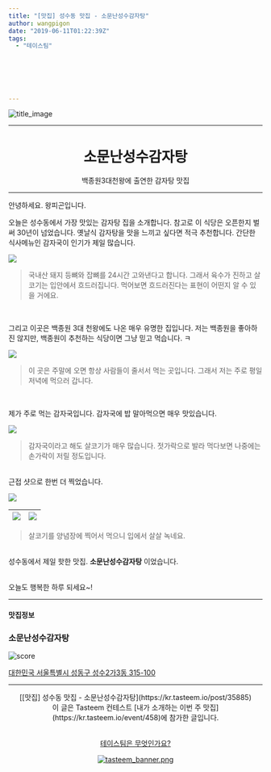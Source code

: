 ```yaml
---
title: "[맛집] 성수동 맛집 - 소문난성수감자탕"
author: wangpigon
date: "2019-06-11T01:22:39Z"
tags:
  - "테이스팀"
  
  
  
  
  
  
---
```

![title_image](https://static.tasteem.io/uploads/4928/post/35885/content_bd10ce8e-2a8b-4351-a2bb-8033580827b6.jpeg)
<br/>
<hr><center><h1>소문난성수감자탕</h1>백종원3대천왕에 출연한 감자탕 맛집</center><hr>

안녕하세요. 왕피곤입니다.

오늘은 성수동에서 가장 맛있는 감자탕 집을 소개합니다. 참고로 이 식당은 오픈한지 벌써 30년이 넘었습니다. 옛날식 감자탕을 맛을 느끼고 싶다면 적극 추천합니다. 간단한 식사메뉴인 감자국이 인기가 제일 많습니다.

![](https://static.tasteem.io/uploads/image/image/181861/0bda8e8e-b98e-4d81-8b6c-c9a7c71635f1.jpeg)
> 국내산 돼지 등뼈와 잡뼈를 24시간 고와낸다고 합니다. 그래서 육수가 진하고 살코기는 입안에서 흐드러집니다. 먹어보면 흐드러진다는 표현이 어떤지 알 수 있을 거에요. 

<br>

그리고 이곳은 백종원 3대 천왕에도 나온 매우 유명한 집입니다. 저는 백종원을 좋아하진 않지만, 백종원이 추천하는 식당이면 그냥 믿고 먹습니다. ㅋ

![](https://static.tasteem.io/uploads/image/image/181860/0bda8e8e-b98e-4d81-8b6c-c9a7c71635f1.jpeg)

> 이 곳은 주말에 오면 항상 사람들이 줄서서 먹는 곳입니다. 그래서 저는 주로 평일 저녁에 먹으러 갑니다. 

<br>

제가 주로 먹는 감자국입니다. 감자국에 밥 말아먹으면 매우 맛있습니다.

![](https://static.tasteem.io/uploads/image/image/181869/0bda8e8e-b98e-4d81-8b6c-c9a7c71635f1.jpeg)
> 감자국이라고 해도 살코기가 매우 많습니다. 젓가락으로 발라 먹다보면 나중에는 손가락이 저릴 정도입니다.

<br>근접 샷으로 한번 더 찍었습니다.

![](https://static.tasteem.io/uploads/image/image/181864/0bda8e8e-b98e-4d81-8b6c-c9a7c71635f1.jpeg)

|![](https://static.tasteem.io/uploads/image/image/181870/0bda8e8e-b98e-4d81-8b6c-c9a7c71635f1.jpeg)|![](https://static.tasteem.io/uploads/image/image/181871/0bda8e8e-b98e-4d81-8b6c-c9a7c71635f1.jpeg)|
|-|-|
> 살코기를 양념장에 찍어서 먹으니 입에서 살살 녹네요.

<br>성수동에서 제일 핫한 맛집. **소문난성수감자탕** 이었습니다.

<br>오늘도 행복한 하루 되세요~!


---------------------
#### 맛집정보
### 소문난성수감자탕
![score](https://static.tasteem.io/images/steem/2Crowns.png)

[대한민국 서울특별시 성동구 성수2가3동 315-100](https://kr.tasteem.io/post/35885#map)

-----------------------------------------
<center>[[맛집] 성수동 맛집 - 소문난성수감자탕](https://kr.tasteem.io/post/35885)
<br/>이 글은 Tasteem 컨테스트
 [내가 소개하는  이번 주 맛집](https://kr.tasteem.io/event/458)에 참가한 글입니다.

<br/>[테이스팀은 무엇인가요?](https://kr.tasteem.io/about)

[![tasteem_banner.png](https://static.tasteem.io/images/tasteem_banner_v3.png)](https://kr.tasteem.io)</center>